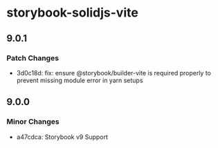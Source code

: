 # storybook-solidjs-vite

## 9.0.1

### Patch Changes

- 3d0c18d: fix: ensure @storybook/builder-vite is required properly to prevent missing module error in yarn setups

## 9.0.0

### Minor Changes

- a47cdca: Storybook v9 Support
